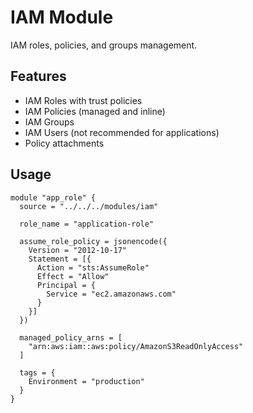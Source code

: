 # IAM Module

IAM roles, policies, and groups management.

## Features
- IAM Roles with trust policies
- IAM Policies (managed and inline)
- IAM Groups
- IAM Users (not recommended for applications)
- Policy attachments

## Usage

```hcl
module "app_role" {
  source = "../../../modules/iam"

  role_name = "application-role"
  
  assume_role_policy = jsonencode({
    Version = "2012-10-17"
    Statement = [{
      Action = "sts:AssumeRole"
      Effect = "Allow"
      Principal = {
        Service = "ec2.amazonaws.com"
      }
    }]
  })
  
  managed_policy_arns = [
    "arn:aws:iam::aws:policy/AmazonS3ReadOnlyAccess"
  ]
  
  tags = {
    Environment = "production"
  }
}
```
